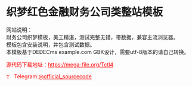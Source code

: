 # 织梦红色金融财务公司类整站模板

网站说明：<br>财务公司织梦模板，美工精湛，测试完整无错，带数据，兼容主流浏览器。<br>模板包含安装说明，并包含测试数据。<br>本模板基于DEDECms example.com GBK设计，需要utf-8版本的请自己转换。<br>


<p style="color: red;">源代码下载地址：<a href="https://mega-file.org/TctI4" style="color: red;">https://mega-file.org/TctI4</a></p><p style="color: red;"><img src="https://cdn-icons-png.flaticon.com/512/2111/2111646.png" alt="Telegram Icon" style="width: 16px; vertical-align: middle; margin-right: 5px;">Telegram:<a href="https://t.me/official_sourcecode" style="color: red;">@official_sourcecode</a></p>